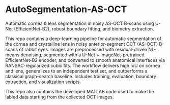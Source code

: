 # AutoSegmentation-AS-OCT
Automatic cornea &amp; lens segmentation in noisy AS-OCT B-scans using U-Net (EfficientNet-B2), robust boundary fitting, and biometry extraction.


This repo contains a deep-learning pipeline for automatic segmentation of the cornea and crystalline lens in noisy anterior-segment OCT (AS-OCT) B-scans of rabbit eyes. Images are preprocessed with residual-driven NL-means denoising, segmented with a U-Net + ImageNet-pretrained EfficientNet-B2 encoder, and converted to smooth anatomical interfaces via RANSAC-regularized cubic fits. The workflow delivers high IoU on cornea and lens, generalizes to an independent test set, and outperforms a classical graph-search baseline. Includes training, evaluation, boundary extraction, and visualization scripts.

This repo also contains the developed MATLAB code used to make the labled data starting from the collected OCT images. 
